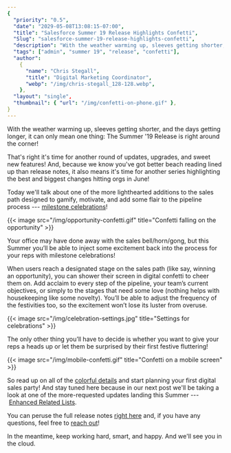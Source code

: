 ```yaml
---
{
  "priority": "0.5",
  "date": "2029-05-08T13:08:15-07:00",
  "title": "Salesforce Summer 19 Release Highlights Confetti",
  "Slug": "salesforce-summer-19-release-highlights-confetti",
  "description": "With the weather warming up, sleeves getting shorter, and the days getting longer, it can only mean one thing: The Summer ’19 Release is right around the corner!",
  "tags": ["admin", "summer 19", "release", "confetti"],
  "author":
    {
      "name": "Chris Stegall",
      "title": "Digital Marketing Coordinator",
      "webp": "/img/chris-stegall_128-128.webp",
    },
  "layout": "single",
  "thumbnail": { "url": "/img/confetti-on-phone.gif" },
}
---
```


With the weather warming up, sleeves getting shorter, and the days getting longer, it can only mean one thing: The Summer '19 Release is right around the corner!

That's right it's time for another round of updates, upgrades, and sweet new features! And, because we know you've got better beach reading lined up than release notes, it also means it's time for another series highlighting the best and biggest changes hitting orgs in June!

Today we'll talk about one of the more lighthearted additions to the sales path designed to gamify, motivate, and add some flair to the pipeline process --- [milestone celebrations](https://releasenotes.docs.salesforce.com/en-us/summer19/release-notes/rn_mobile_s1_newfeat_path_celebration.htm)!

{{< image src="/img/opportunity-confetti.gif" title="Confetti falling on the opportunity" >}}

Your office may have done away with the sales bell/horn/gong, but this Summer you’ll be able to inject some excitement back into the process for your reps with milestone celebrations!

When users reach a designated stage on the sales path (like say, winning an opportunity), you can shower their screen in digital confetti to cheer them on. Add acclaim to every step of the pipeline, your team’s current objectives, or simply to the stages that need some love (nothing helps with housekeeping like some novelty). You’ll be able to adjust the frequency of the festivities too, so the excitement won’t lose its luster from overuse.

{{< image src="/img/celebration-settings.jpg" title="Settings for celebrations" >}}

The only other thing you’ll have to decide is whether you want to give your reps a heads up or let them be surprised by their first festive fluttering!

{{< image src="/img/mobile-confetti.gif" title="Confetti on a mobile screen" >}}

So read up on all of the [colorful details](https://releasenotes.docs.salesforce.com/en-us/summer19/release-notes/rn_mobile_s1_newfeat_path_celebration.htm) and start planning your first digital sales party! And stay tuned here because in our next post we'll be taking a look at one of the more-requested updates landing this Summer --- [Enhanced Related Lists](https://releasenotes.docs.salesforce.com/en-us/summer19/release-notes/rn_lex_enhanced_related_lists.htm).

You can peruse the full release notes [right here](https://releasenotes.docs.salesforce.com/en-us/summer19/release-notes/salesforce_release_notes.htm) and, if you have any questions, feel free to [reach out](https://www.mkpartners.com/article/contact/contact)!

In the meantime, keep working hard, smart, and happy. And we'll see you in the cloud.
